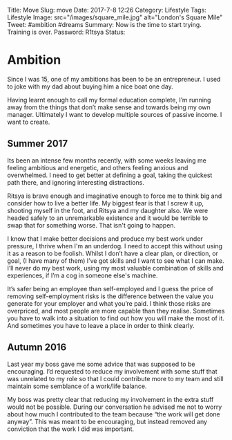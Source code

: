 Title: Move
Slug: move
Date: 2017-7-8 12:26
Category: Lifestyle
Tags: Lifestyle
Image: src="/images/square_mile.jpg" alt="London's Square Mile"
Tweet: #ambition #dreams
Summary: Now is the time to start trying. Training is over. 
Password: R1tsya
Status: 

# Ambition

Since I was 15, one of my ambitions has been to be an entrepreneur. I used to joke with my dad about buying him a nice boat one day.

Having learnt enough to call my formal education complete, I’m running away from the things that don’t make sense and towards being my own manager. Ultimately I want to develop multiple sources of passive income. I want to create.

## Summer 2017

Its been an intense few months recently, with some weeks leaving me feeling ambitious and energetic, and others feeling anxious and overwhelmed. I need to get better at defining a goal, taking the quickest path there, and ignoring interesting distractions.

Ritsya is brave enough and imaginative enough to force me to think big and consider how to live a better life. My biggest fear is that I screw it up, shooting myself in the foot, and Ritsya and my daughter also. We were headed safely to an unremarkable existence and it would be terrible to swap that for something worse. That isn't going to happen.

I know that I make better decisions and produce my best work under pressure, I thrive when I'm an underdog. I need to accept this without using it as a reason to be foolish. Whilst I don’t have a clear plan, or direction, or goal, (I have many of them) I’ve got skills and I want to see what I can make. I’ll never do my best work, using my most valuable combination of skills and experiences, if I’m a cog in someone else's machine.

It’s safer being an employee than self-employed and I guess the price of removing self-employment risks is the difference between the value you generate for your employer and what you’re paid. I think those risks are overpriced, and most people are more capable than they realise. Sometimes you have to walk into a situation to find out how you will make the most of it. And sometimes you have to leave a place in order to think clearly.

## Autumn 2016

Last year my boss gave me some advice that was supposed to be encouraging. I’d requested to reduce my involvement with some stuff that was unrelated to my role so that I could contribute more to my team and still maintain some semblance of a work/life balance.

My boss was pretty clear that reducing my involvement in the extra stuff would not be possible. During our conversation he advised me not to worry about how much I contributed to the team because “the work will get done anyway”. This was meant to be encouraging, but instead removed any conviction that the work I did was important.

 